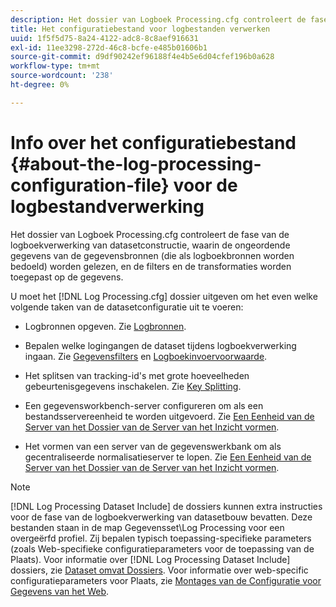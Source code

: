 ```yaml
---
description: Het dossier van Logboek Processing.cfg controleert de fase van de logboekverwerking van datasetconstructie, waarin de ongeordende gegevens van de gegevensbronnen (die als logboekbronnen worden bedoeld) worden gelezen, en de filters en de transformaties worden toegepast op de gegevens.
title: Het configuratiebestand voor logbestanden verwerken
uuid: 1f5f5d75-8a24-4122-adc8-8c8aef916631
exl-id: 11ee3298-272d-46c8-bcfe-e485b01606b1
source-git-commit: d9df90242ef96188f4e4b5e6d04cfef196b0a628
workflow-type: tm+mt
source-wordcount: '238'
ht-degree: 0%

---
```


# Info over het configuratiebestand {#about-the-log-processing-configuration-file} voor de logbestandverwerking

Het dossier van Logboek Processing.cfg controleert de fase van de logboekverwerking van datasetconstructie, waarin de ongeordende gegevens van de gegevensbronnen (die als logboekbronnen worden bedoeld) worden gelezen, en de filters en de transformaties worden toegepast op de gegevens.

U moet het [!DNL Log Processing.cfg] dossier uitgeven om het even welke volgende taken van de datasetconfiguratie uit te voeren:

* Logbronnen opgeven. Zie [Logbronnen](../../../home/c-dataset-const-proc/c-log-proc-config-file/c-log-sources.md).
* Bepalen welke logingangen de dataset tijdens logboekverwerking ingaan. Zie [Gegevensfilters](../../../home/c-dataset-const-proc/c-log-proc-config-file/c-info-log-proc-param.md) en [Logboekinvoervoorwaarde](../../../home/c-dataset-const-proc/c-log-proc-config-file/c-info-log-proc-param.md).

* Het splitsen van tracking-id&#39;s met grote hoeveelheden gebeurtenisgegevens inschakelen. Zie [Key Splitting](../../../home/c-dataset-const-proc/c-log-proc-config-file/c-info-log-proc-param.md).
* Een gegevensworkbench-server configureren om als een bestandsservereenheid te worden uitgevoerd. Zie [Een Eenheid van de Server van het Dossier van de Server van het Inzicht vormen](../../../home/c-dataset-const-proc/c-log-proc-config-file/c-ins-svr-file-svr-unit.md).
* Het vormen van een server van de gegevenswerkbank om als gecentraliseerde normalisatieserver te lopen. Zie [Een Eenheid van de Server van het Dossier van de Server van het Inzicht vormen](../../../home/c-dataset-const-proc/c-log-proc-config-file/c-ins-svr-file-svr-unit.md).

>[!NOTE]
>
>[!DNL Log Processing Dataset Include] de dossiers kunnen extra instructies voor de fase van de logboekverwerking van datasetbouw bevatten. Deze bestanden staan in de map Gegevensset\Log Processing voor een overgeërfd profiel. Zij bepalen typisch toepassing-specifieke parameters (zoals Web-specifieke configuratieparameters voor de toepassing van de Plaats). Voor informatie over [!DNL Log Processing Dataset Include] dossiers, zie [Dataset omvat Dossiers](../../../home/c-dataset-const-proc/c-dataset-inc-files/c-abt-dataset-inc-files.md). Voor informatie over web-specific configuratieparameters voor Plaats, zie [Montages van de Configuratie voor Gegevens van het Web](../../../home/c-dataset-const-proc/c-config-web-data/c-config-web-data.md).

